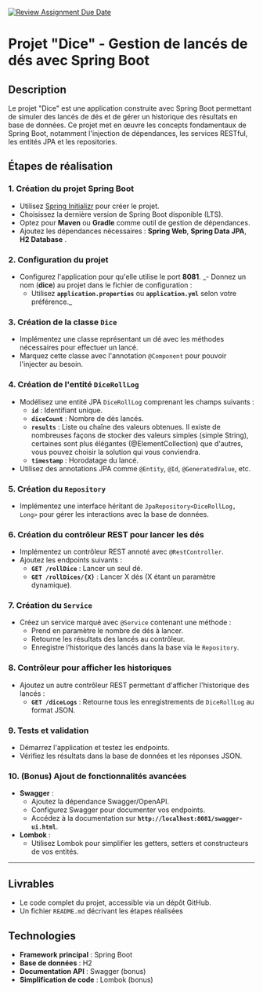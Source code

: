 [![Review Assignment Due Date](https://classroom.github.com/assets/deadline-readme-button-22041afd0340ce965d47ae6ef1cefeee28c7c493a6346c4f15d667ab976d596c.svg)](https://classroom.github.com/a/dnW0dm4q)
# Projet "Dice" - Gestion de lancés de dés avec Spring Boot

## Description
Le projet "Dice" est une application construite avec Spring Boot permettant de simuler des lancés de dés et de gérer un historique des résultats en base de données. Ce projet met en œuvre les concepts fondamentaux de Spring Boot, notamment l'injection de dépendances, les services RESTful, les entités JPA et les repositories.


## Étapes de réalisation

### 1. Création du projet Spring Boot
- Utilisez [Spring Initializr](https://start.spring.io/) pour créer le projet.
- Choisissez la dernière version de Spring Boot disponible (LTS).
- Optez pour **Maven** ou **Gradle** comme outil de gestion de dépendances.
- Ajoutez les dépendances nécessaires : **Spring Web**, **Spring Data JPA**, **H2 Database** .

### 2. Configuration du projet
- Configurez l'application pour qu'elle utilise le port **8081**.
_- Donnez un nom (**dice**) au projet dans le fichier de configuration :
  - Utilisez **`application.properties`** ou **`application.yml`** selon votre préférence._

### 3. Création de la classe `Dice`
- Implémentez une classe représentant un dé avec les méthodes nécessaires pour effectuer un lancé.
- Marquez cette classe avec l'annotation `@Component` pour pouvoir l'injecter au besoin.

### 4. Création de l'entité `DiceRollLog`
- Modélisez une entité JPA `DiceRollLog` comprenant les champs suivants :
  - **`id`** : Identifiant unique.
  - **`diceCount`** : Nombre de dés lancés.
  - **`results`** : Liste ou chaîne des valeurs obtenues. Il existe de nombreuses façons de stocker des valeurs simples (simple String), certaines sont plus élégantes (@ElementCollection) que d'autres, vous pouvez choisir la solution qui vous conviendra.
  - **`timestamp`** : Horodatage du lancé.
- Utilisez des annotations JPA comme `@Entity`, `@Id`, `@GeneratedValue`, etc.

### 5. Création du `Repository`
- Implémentez une interface héritant de `JpaRepository<DiceRollLog, Long>` pour gérer les interactions avec la base de données.

### 6. Création du contrôleur REST pour lancer les dés
- Implémentez un contrôleur REST annoté avec `@RestController`.
- Ajoutez les endpoints suivants :
  - **`GET /rollDice`** : Lancer un seul dé.
  - **`GET /rollDices/{X}`** : Lancer X dés (X étant un paramètre dynamique).

### 7. Création du `Service`
- Créez un service marqué avec `@Service` contenant une méthode :
  - Prend en paramètre le nombre de dés à lancer.
  - Retourne les résultats des lancés au contrôleur.
  - Enregistre l’historique des lancés dans la base via le `Repository`.

### 8. Contrôleur pour afficher les historiques
- Ajoutez un autre contrôleur REST permettant d'afficher l'historique des lancés :
  - **`GET /diceLogs`** : Retourne tous les enregistrements de `DiceRollLog` au format JSON.

### 9. Tests et validation
- Démarrez l'application et testez les endpoints.
- Vérifiez les résultats dans la base de données et les réponses JSON.

### 10. (Bonus) Ajout de fonctionnalités avancées
- **Swagger** :
  - Ajoutez la dépendance Swagger/OpenAPI.
  - Configurez Swagger pour documenter vos endpoints.
  - Accédez à la documentation sur **`http://localhost:8081/swagger-ui.html`**.
- **Lombok** :
  - Utilisez Lombok pour simplifier les getters, setters et constructeurs de vos entités.

---

## Livrables
- Le code complet du projet, accessible via un dépôt GitHub.
- Un fichier `README.md` décrivant les étapes réalisées

## Technologies
- **Framework principal** : Spring Boot
- **Base de données** : H2 
- **Documentation API** : Swagger (bonus)
- **Simplification de code** : Lombok (bonus)
